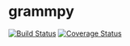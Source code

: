 # grammpy

[![Build Status](https://travis-ci.org/PatrikValkovic/grammpy-transforms.svg?branch=master)](https://travis-ci.org/PatrikValkovic/grammpy-transforms)
[![Coverage Status](https://coveralls.io/repos/github/PatrikValkovic/grammpy-transforms/badge.svg?branch=master)](https://coveralls.io/github/PatrikValkovic/grammpy-transforms?branch=master)
